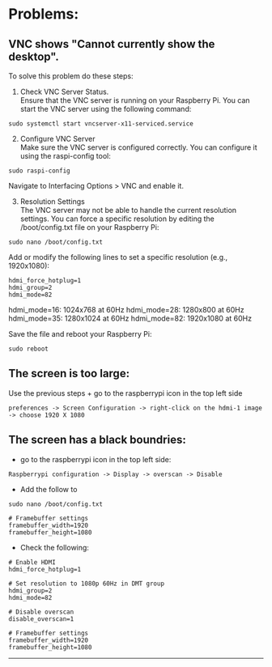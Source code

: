 

# Problems:

## VNC shows "Cannot currently show the desktop".

To solve this problem do these steps: <br>

1. Check VNC Server Status. <br>
Ensure that the VNC server is running on your Raspberry Pi. You can start the VNC server using the following command:
```
sudo systemctl start vncserver-x11-serviced.service
```

2. Configure VNC Server<br>
Make sure the VNC server is configured correctly. You can configure it using the raspi-config tool:<br>
```
sudo raspi-config
```
Navigate to Interfacing Options > VNC and enable it.


3. Resolution Settings<br>
The VNC server may not be able to handle the current resolution settings. You can force a specific resolution by editing the /boot/config.txt file on your Raspberry Pi:<br>
```
sudo nano /boot/config.txt
```
Add or modify the following lines to set a specific resolution (e.g., 1920x1080):<br>
```
hdmi_force_hotplug=1
hdmi_group=2
hdmi_mode=82
```
hdmi_mode=16: 1024x768 at 60Hz
hdmi_mode=28: 1280x800 at 60Hz
hdmi_mode=35: 1280x1024 at 60Hz
hdmi_mode=82: 1920x1080 at 60Hz


Save the file and reboot your Raspberry Pi:
```
sudo reboot
```

## The screen is too large:

Use the previous steps + go to the raspberrypi icon in the top left side<br>
```
preferences -> Screen Configuration -> right-click on the hdmi-1 image -> choose 1920 X 1080
```

## The screen has a black boundries:


- go to the raspberrypi icon in the top left side:<br>
```
Raspberrypi configuration -> Display -> overscan -> Disable
```

- Add the follow to
```
sudo nano /boot/config.txt
```
```
# Framebuffer settings
framebuffer_width=1920
framebuffer_height=1080
```
- Check the following:<br>
```
# Enable HDMI
hdmi_force_hotplug=1

# Set resolution to 1080p 60Hz in DMT group
hdmi_group=2
hdmi_mode=82

# Disable overscan
disable_overscan=1

# Framebuffer settings
framebuffer_width=1920
framebuffer_height=1080
```

---------------------------------------------------------


